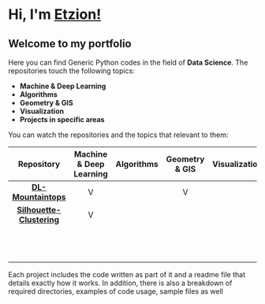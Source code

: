 # Hi, I'm [Etzion!](https://github.com/EtzionR)
## Welcome to my portfolio

Here you can find Generic Python codes in the field of **Data Science**. The repositories touch the following topics:
- **Machine & Deep Learning**
- **Algorithms**
- **Geometry & GIS**
- **Visualization**
- **Projects in specific areas**

You can watch the repositories and the topics that relevant to them:

| Repository | Machine & Deep Learning | Algorithms | Geometry & GIS | Visualization | Projects |
| :--------: | :---------------------: | :--------: | :------------: | :-----------: | :------: |
| [**DL-Mountaintops**](https://github.com/EtzionR/Finding-Mountaintops-using-DL) | V                        |            | V               |               | V         |
| [**Silhouette-Clustering**](https://github.com/EtzionR/Clustering-by-Silhouette) | V                        |            |                |               |          |
|            |                         |            |                |               |          |
|            |                         |            |                |               |          |
|            |                         |            |                |               |          |
|            |                         |            |                |               |          |
|            |                         |            |                |               |          |
|            |                         |            |                |               |          |
|            |                         |            |                |               |          |
|            |                         |            |                |               |          |
|            |                         |            |                |               |          |
|            |                         |            |                |               |          |
|            |                         |            |                |               |          |
|            |                         |            |                |               |          |



Each project includes the code written as part of it and a readme file that details exactly how it works. In addition, there is also a breakdown of required directories, examples of code usage, sample files as well
